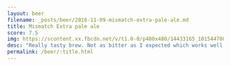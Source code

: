 ```yaml
---
layout: beer
filename: _posts/beer/2016-11-09-mismatch-extra-pale-ale.md
title: Mismatch Extra pale ale
score: 7.5
img: https://scontent.xx.fbcdn.net/v/t1.0-0/p480x480/14433165_10154470820783745_152106093540537783_n.jpg?oh=d7a218a35be6898a0b1990706de50a5a&oe=59231CBB
desc: "Really tasty brew. Not as bitter as I expected which works well with mild hop flavour"
permalink: /beer/:title.html
---
```

